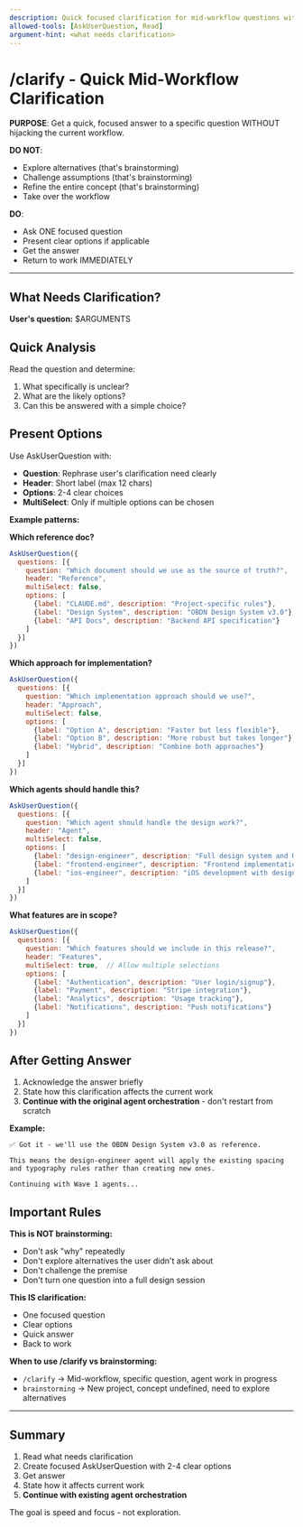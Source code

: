 ```yaml
---
description: Quick focused clarification for mid-workflow questions without interrupting agent orchestration
allowed-tools: [AskUserQuestion, Read]
argument-hint: <what needs clarification>
---
```


# /clarify - Quick Mid-Workflow Clarification

**PURPOSE**: Get a quick, focused answer to a specific question WITHOUT hijacking the current workflow.

**DO NOT**:
- Explore alternatives (that's brainstorming)
- Challenge assumptions (that's brainstorming)
- Refine the entire concept (that's brainstorming)
- Take over the workflow

**DO**:
- Ask ONE focused question
- Present clear options if applicable
- Get the answer
- Return to work IMMEDIATELY

---

## What Needs Clarification?

**User's question:** $ARGUMENTS

## Quick Analysis

Read the question and determine:
1. What specifically is unclear?
2. What are the likely options?
3. Can this be answered with a simple choice?

## Present Options

Use AskUserQuestion with:
- **Question**: Rephrase user's clarification need clearly
- **Header**: Short label (max 12 chars)
- **Options**: 2-4 clear choices
- **MultiSelect**: Only if multiple options can be chosen

**Example patterns:**

**Which reference doc?**
```javascript
AskUserQuestion({
  questions: [{
    question: "Which document should we use as the source of truth?",
    header: "Reference",
    multiSelect: false,
    options: [
      {label: "CLAUDE.md", description: "Project-specific rules"},
      {label: "Design System", description: "OBDN Design System v3.0"},
      {label: "API Docs", description: "Backend API specification"}
    ]
  }]
})
```

**Which approach for implementation?**
```javascript
AskUserQuestion({
  questions: [{
    question: "Which implementation approach should we use?",
    header: "Approach",
    multiSelect: false,
    options: [
      {label: "Option A", description: "Faster but less flexible"},
      {label: "Option B", description: "More robust but takes longer"},
      {label: "Hybrid", description: "Combine both approaches"}
    ]
  }]
})
```

**Which agents should handle this?**
```javascript
AskUserQuestion({
  questions: [{
    question: "Which agent should handle the design work?",
    header: "Agent",
    multiSelect: false,
    options: [
      {label: "design-engineer", description: "Full design system and UX approach"},
      {label: "frontend-engineer", description: "Frontend implementation with design"},
      {label: "ios-engineer", description: "iOS development with design systems"}
    ]
  }]
})
```

**What features are in scope?**
```javascript
AskUserQuestion({
  questions: [{
    question: "Which features should we include in this release?",
    header: "Features",
    multiSelect: true,  // Allow multiple selections
    options: [
      {label: "Authentication", description: "User login/signup"},
      {label: "Payment", description: "Stripe integration"},
      {label: "Analytics", description: "Usage tracking"},
      {label: "Notifications", description: "Push notifications"}
    ]
  }]
})
```

## After Getting Answer

1. Acknowledge the answer briefly
2. State how this clarification affects the current work
3. **Continue with the original agent orchestration** - don't restart from scratch

**Example:**
```
✅ Got it - we'll use the OBDN Design System v3.0 as reference.

This means the design-engineer agent will apply the existing spacing
and typography rules rather than creating new ones.

Continuing with Wave 1 agents...
```

## Important Rules

**This is NOT brainstorming:**
- Don't ask "why" repeatedly
- Don't explore alternatives the user didn't ask about
- Don't challenge the premise
- Don't turn one question into a full design session

**This IS clarification:**
- One focused question
- Clear options
- Quick answer
- Back to work

**When to use /clarify vs brainstorming:**
- `/clarify` → Mid-workflow, specific question, agent work in progress
- `brainstorming` → New project, concept undefined, need to explore alternatives

---

## Summary

1. Read what needs clarification
2. Create focused AskUserQuestion with 2-4 clear options
3. Get answer
4. State how it affects current work
5. **Continue with existing agent orchestration**

The goal is speed and focus - not exploration.
